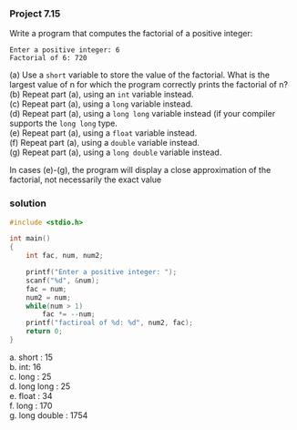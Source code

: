 ### Project 7.15
Write a program that computes the factorial of a positive integer:
```
Enter a positive integer: 6
Factorial of 6: 720
```
(a) Use a `short` variable to store the value of the factorial. What is the largest value of n for which the program correctly prints the factorial of n?  
(b) Repeat part (a), using an `int` variable instead.  
(c) Repeat part (a), using a `long` variable instead.  
(d) Repeat part (a), using a `long long` variable instead (if your compiler supports the `long long` type.  
(e) Repeat part (a), using a `float` variable instead.  
(f) Repeat part (a), using a `double` variable instead.  
(g) Repeat part (a), using a `long double` variable instead.  

In cases (e)-(g), the program will display a close approximation of the factorial, not necessarily the exact value

### solution

```c
#include <stdio.h>

int main()
{
	int fac, num, num2;

	printf("Enter a positive integer: ");
	scanf("%d", &num);
	fac = num;
	num2 = num;
	while(num > 1)
		fac *= --num;
	printf("factiroal of %d: %d", num2, fac);
	return 0;
}
```  

a. short : 15  
b. int: 16  
c. long : 25  
d. long long : 25  
e. float : 34  
f. long : 170  
g. long double : 1754  
